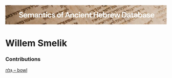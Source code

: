 <html><body><img id="banner" src="../../images/banners/banner.png" alt="banner" /></body></html>

# **Willem Smelik**


### Contributions
[גֻּלָּה – bowl](../words/gullah.md)<br>